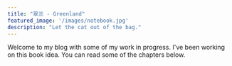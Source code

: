 ```yaml
---
title: "翠兰 - Greenland"
featured_image: '/images/notebook.jpg'
description: "Let the cat out of the bag."
---
```

Welcome to my blog with some of my work in progress. I've been working on this book idea. You can read some of the chapters below.
